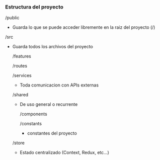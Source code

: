 ### Estructura del proyecto

/public
- Guarda lo que se puede acceder libremente en la raiz del proyecto (/)

/src
- Guarda todos los archivos del proyecto

    /features 

    /routes
    
    /services
    - Toda comunicacion con APIs externas

    /shared
    - De uso general o recurrente
    
        /components
    
        /constants
        - constantes del proyecto

    /store
    - Estado centralizado (Context, Redux, etc...)